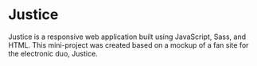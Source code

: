 # Justice
Justice is a responsive web application built using JavaScript, Sass, and HTML. This mini-project was created based on a mockup of a fan site for the electronic duo, Justice.
